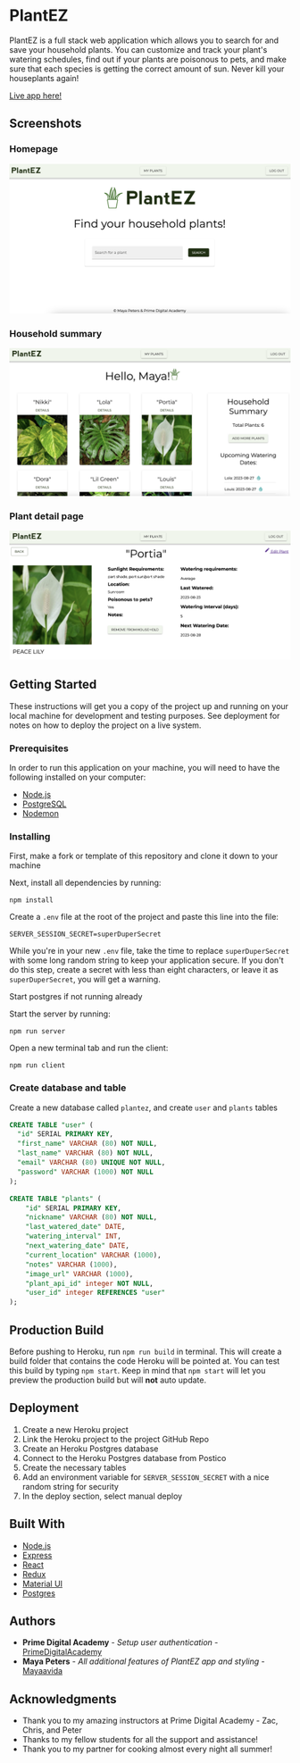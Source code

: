 # PlantEZ

PlantEZ is a full stack web application which allows you to search for and save your household plants. You can customize and track your plant's watering schedules, find out if your plants are poisonous to pets, and make sure that each species is getting the correct amount of sun. Never kill your houseplants again! 

[Live app here!](https://plantez-b2407ef07622.herokuapp.com/#/home)

## Screenshots

### Homepage
![Screenshot of the homepage of the PlantEZ app](./screenshots/screenshot3.png "Screenshot of the homepage of the PlantEZ app")

### Household summary
![Screenshot of a user's household on the PlantEZ app](./screenshots/screenshot2.png "Screenshot of a user's household on the PlantEZ app")

### Plant detail page
![Screenshot of plant details on the PlantEZ app](./screenshots/screenshot4.png "Screenshot of plant details on the PlantEZ app")


## Getting Started

These instructions will get you a copy of the project up and running on your local machine for development and testing purposes. See deployment for notes on how to deploy the project on a live system.

### Prerequisites

In order to run this application on your machine, you will need to have the following installed on your computer:
* [Node.js](https://nodejs.org/en)
* [PostgreSQL](https://www.postgresql.org/)
* [Nodemon](https://nodemon.io/)

### Installing

First, make a fork or template of this repository and clone it down to your machine

Next, install all dependencies by running:

```
npm install
```

Create a `.env` file at the root of the project and paste this line into the file:
  ```
  SERVER_SESSION_SECRET=superDuperSecret
  ```
While you're in your new `.env` file, take the time to replace `superDuperSecret` with some long random string to keep your application secure. If you don't do this step, create a secret with less than eight characters, or leave it as `superDuperSecret`, you will get a warning.

Start postgres if not running already

Start the server by running:

```
npm run server
```

Open a new terminal tab and run the client:

```
npm run client
```
### Create database and table

Create a new database called `plantez`, and create `user` and `plants` tables

```SQL
CREATE TABLE "user" (
  "id" SERIAL PRIMARY KEY,
  "first_name" VARCHAR (80) NOT NULL,
  "last_name" VARCHAR (80) NOT NULL,
  "email" VARCHAR (80) UNIQUE NOT NULL,
  "password" VARCHAR (1000) NOT NULL
);
```

```SQL
CREATE TABLE "plants" (
	"id" SERIAL PRIMARY KEY,
	"nickname" VARCHAR (80) NOT NULL,
	"last_watered_date" DATE,
	"watering_interval" INT,
	"next_watering_date" DATE,
	"current_location" VARCHAR (1000),
	"notes" VARCHAR (1000),
	"image_url" VARCHAR (1000),
	"plant_api_id" integer NOT NULL,
	"user_id" integer REFERENCES "user"
);
```
## Production Build

Before pushing to Heroku, run `npm run build` in terminal. This will create a build folder that contains the code Heroku will be pointed at. You can test this build by typing `npm start`. Keep in mind that `npm start` will let you preview the production build but will **not** auto update.

## Deployment

1. Create a new Heroku project
1. Link the Heroku project to the project GitHub Repo
1. Create an Heroku Postgres database
1. Connect to the Heroku Postgres database from Postico
1. Create the necessary tables
1. Add an environment variable for `SERVER_SESSION_SECRET` with a nice random string for security
1. In the deploy section, select manual deploy

## Built With
* [Node.js](https://nodejs.org/en/)
* [Express](https://expressjs.com/)
* [React](https://react.dev/)
* [Redux](https://redux.js.org/)
* [Material UI](https://mui.com/)
* [Postgres](https://www.postgresql.org/)


## Authors

* **Prime Digital Academy** - *Setup user authentication* - [PrimeDigitalAcademy](https://github.com/PrimeAcademy)
* **Maya Peters** - *All additional features of PlantEZ app and styling* - [Mayaavida](https://github.com/mayaavida)


## Acknowledgments

* Thank you to my amazing instructors at Prime Digital Academy - Zac, Chris, and Peter 
* Thanks to my fellow students for all the support and assistance!
* Thank you to my partner for cooking almost every night all summer!
